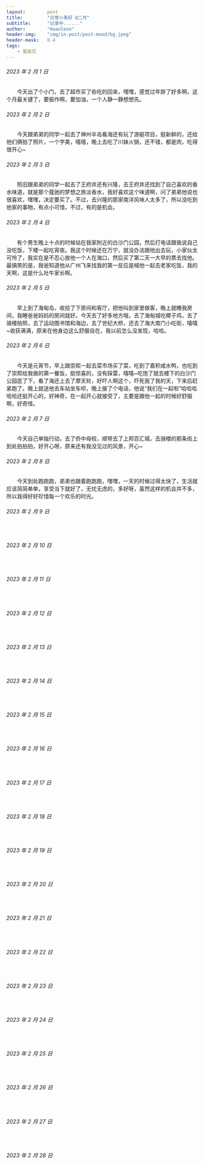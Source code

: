 ```yaml
---
layout:        post
title:         "日常小美好 @二月"
subtitle:      "记录中......"
author:        "Haauleon"
header-img:    "img/in-post/post-mood/bg.jpeg"
header-mask:   0.4
tags:
    - 星辰花
---
```


###### 2023 年 2 月 1 日
&emsp;&emsp;今天出了个小门，去了超市买了些吃的回来，嘿嘿，感觉过年胖了好多啊，这个月最关键了，要振作啊，要加油，一个人静一静想想先。

###### 2023 年 2 月 2 日
&emsp;&emsp;今天跟弟弟的同学一起去了神州半岛看海还有玩了游艇项目，挺新鲜的，还给他们俩拍了照片，一个字美，嘻嘻，晚上去吃了川妹火锅，还不错，都是肉，吃得很开心~

###### 2023 年 2 月 3 日
&emsp;&emsp;照旧跟弟弟的同学一起去了王府井还有兴隆，去王府井还找到了自己喜欢的香水味道，就是那个蔻驰的梦想之旅淡香水，我好喜欢这个味道啊，问了弟弟他说也很喜欢，嘿嘿，决定要买了。不过，去兴隆的那家南洋风味人太多了，所以没吃到他家的事物，有点小可惜，不过，有的是机会。

###### 2023 年 2 月 4 日
&emsp;&emsp;有个男生晚上十点的时候站在我家附近的白沙门公园，然后打电话跟我说自己没吃饭，下楼一起吃宵夜。我这个时候还在万宁，就没办法跟他出去玩，小家伙太可怜了，我实在是不忍心放他一个人在海口，然后买了第二天一大早的票去找他。最搞笑的是，我爸知道他从广州飞来找我的第一反应是喊他一起去老家吃饭，我的天啊，这是什么社牛家长啊。

###### 2023 年 2 月 5 日
&emsp;&emsp;早上到了海甸岛，收拾了下房间和客厅，把他叫到家里做客，晚上就睡我房间，我睡爸爸妈妈的房间就好。今天去了好多地方哦，去了海甸城吃椰子鸡，去了骑楼拍照，去了运动图书馆和海边，去了世纪大桥，还去了海大南门小吃街，嘻嘻~收获满满，原来在他身边这么舒服自在，我以前怎么没发现，哈哈。

###### 2023 年 2 月 6 日
&emsp;&emsp;今天是元宵节，早上跟崇熙一起去菜市场买了菜，吃到了嘉积咸水鸭，也吃到了崇熙给我做的第一餐饭，挺惊喜的，没有踩雷，嘻嘻~吃饱了就去楼下的白沙门公园逛了下，看了海还上去了摩天轮，好吓人啊这个，吓死我了我的天，下来后赶紧跑了。晚上就送他去车站坐车呗，晚上接了个电话，他说“我们在一起啦”哈哈哈哈哈还挺开心的，好神奇，在一起开心就接受了，主要是跟他一起的时候好舒服啊，好奇怪。

###### 2023 年 2 月 7 日
&emsp;&emsp;今天自己单独行动，去了侨中母校，顺带去了上邦百汇城，去骑楼的那条街上到处拍拍拍，好开心呀，原来还有我没见过的风景，开心~

###### 2023 年 2 月 8 日
&emsp;&emsp;今天到处跑跑跑，弟弟也跟着跑跑跑，嘿嘿，一天的时候过得太快了，生活就应该简简单单，享受当下就好了，无忧无虑的，多好呀，虽然这样的机会并不多，所以我得好好珍惜每一个欢乐的时光。

###### 2023 年 2 月 9 日
&emsp;&emsp;

###### 2023 年 2 月 10 日
&emsp;&emsp;

###### 2023 年 2 月 11 日
&emsp;&emsp;

###### 2023 年 2 月 12 日
&emsp;&emsp;

###### 2023 年 2 月 13 日
&emsp;&emsp;

###### 2023 年 2 月 14 日
&emsp;&emsp;

###### 2023 年 2 月 15 日
&emsp;&emsp;

###### 2023 年 2 月 16 日
&emsp;&emsp;

###### 2023 年 2 月 17 日
&emsp;&emsp;

###### 2023 年 2 月 18 日
&emsp;&emsp;

###### 2023 年 2 月 19 日
&emsp;&emsp;

###### 2023 年 2 月 20 日
&emsp;&emsp;

###### 2023 年 2 月 21 日
&emsp;&emsp;

###### 2023 年 2 月 22 日
&emsp;&emsp;

###### 2023 年 2 月 23 日
&emsp;&emsp;

###### 2023 年 2 月 24 日
&emsp;&emsp;

###### 2023 年 2 月 25 日
&emsp;&emsp;

###### 2023 年 2 月 26 日
&emsp;&emsp;

###### 2023 年 2 月 27 日
&emsp;&emsp;

###### 2023 年 2 月 28 日
&emsp;&emsp;